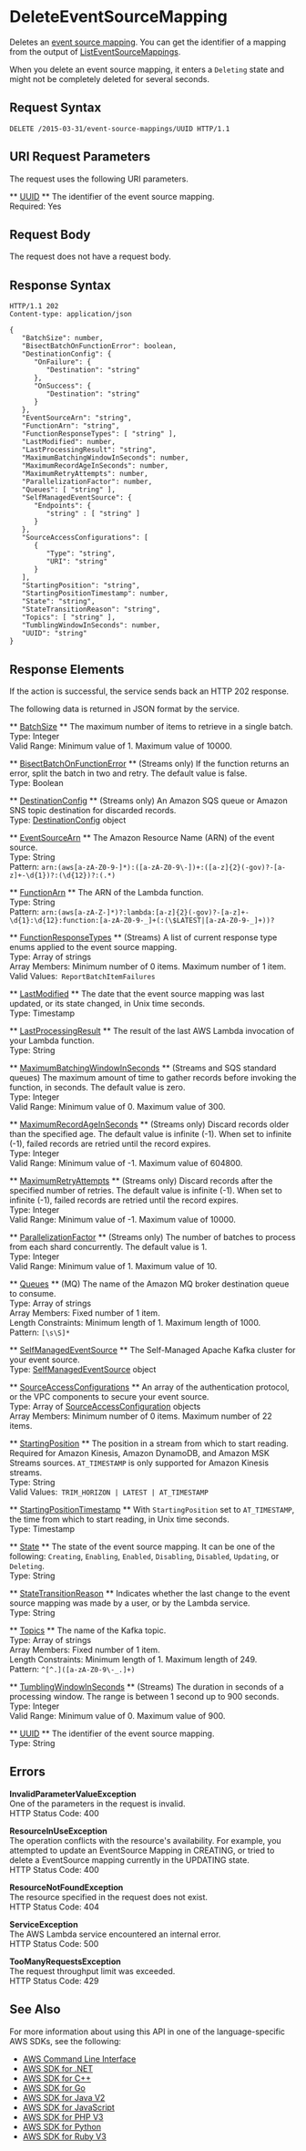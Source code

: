 # DeleteEventSourceMapping<a name="API_DeleteEventSourceMapping"></a>

Deletes an [event source mapping](https://docs.aws.amazon.com/lambda/latest/dg/intro-invocation-modes.html)\. You can get the identifier of a mapping from the output of [ListEventSourceMappings](API_ListEventSourceMappings.md)\.

When you delete an event source mapping, it enters a `Deleting` state and might not be completely deleted for several seconds\.

## Request Syntax<a name="API_DeleteEventSourceMapping_RequestSyntax"></a>

```
DELETE /2015-03-31/event-source-mappings/UUID HTTP/1.1
```

## URI Request Parameters<a name="API_DeleteEventSourceMapping_RequestParameters"></a>

The request uses the following URI parameters\.

 ** [UUID](#API_DeleteEventSourceMapping_RequestSyntax) **   <a name="SSS-DeleteEventSourceMapping-request-UUID"></a>
The identifier of the event source mapping\.  
Required: Yes

## Request Body<a name="API_DeleteEventSourceMapping_RequestBody"></a>

The request does not have a request body\.

## Response Syntax<a name="API_DeleteEventSourceMapping_ResponseSyntax"></a>

```
HTTP/1.1 202
Content-type: application/json

{
   "BatchSize": number,
   "BisectBatchOnFunctionError": boolean,
   "DestinationConfig": { 
      "OnFailure": { 
         "Destination": "string"
      },
      "OnSuccess": { 
         "Destination": "string"
      }
   },
   "EventSourceArn": "string",
   "FunctionArn": "string",
   "FunctionResponseTypes": [ "string" ],
   "LastModified": number,
   "LastProcessingResult": "string",
   "MaximumBatchingWindowInSeconds": number,
   "MaximumRecordAgeInSeconds": number,
   "MaximumRetryAttempts": number,
   "ParallelizationFactor": number,
   "Queues": [ "string" ],
   "SelfManagedEventSource": { 
      "Endpoints": { 
         "string" : [ "string" ]
      }
   },
   "SourceAccessConfigurations": [ 
      { 
         "Type": "string",
         "URI": "string"
      }
   ],
   "StartingPosition": "string",
   "StartingPositionTimestamp": number,
   "State": "string",
   "StateTransitionReason": "string",
   "Topics": [ "string" ],
   "TumblingWindowInSeconds": number,
   "UUID": "string"
}
```

## Response Elements<a name="API_DeleteEventSourceMapping_ResponseElements"></a>

If the action is successful, the service sends back an HTTP 202 response\.

The following data is returned in JSON format by the service\.

 ** [BatchSize](#API_DeleteEventSourceMapping_ResponseSyntax) **   <a name="SSS-DeleteEventSourceMapping-response-BatchSize"></a>
The maximum number of items to retrieve in a single batch\.  
Type: Integer  
Valid Range: Minimum value of 1\. Maximum value of 10000\.

 ** [BisectBatchOnFunctionError](#API_DeleteEventSourceMapping_ResponseSyntax) **   <a name="SSS-DeleteEventSourceMapping-response-BisectBatchOnFunctionError"></a>
\(Streams only\) If the function returns an error, split the batch in two and retry\. The default value is false\.  
Type: Boolean

 ** [DestinationConfig](#API_DeleteEventSourceMapping_ResponseSyntax) **   <a name="SSS-DeleteEventSourceMapping-response-DestinationConfig"></a>
\(Streams only\) An Amazon SQS queue or Amazon SNS topic destination for discarded records\.  
Type: [DestinationConfig](API_DestinationConfig.md) object

 ** [EventSourceArn](#API_DeleteEventSourceMapping_ResponseSyntax) **   <a name="SSS-DeleteEventSourceMapping-response-EventSourceArn"></a>
The Amazon Resource Name \(ARN\) of the event source\.  
Type: String  
Pattern: `arn:(aws[a-zA-Z0-9-]*):([a-zA-Z0-9\-])+:([a-z]{2}(-gov)?-[a-z]+-\d{1})?:(\d{12})?:(.*)` 

 ** [FunctionArn](#API_DeleteEventSourceMapping_ResponseSyntax) **   <a name="SSS-DeleteEventSourceMapping-response-FunctionArn"></a>
The ARN of the Lambda function\.  
Type: String  
Pattern: `arn:(aws[a-zA-Z-]*)?:lambda:[a-z]{2}(-gov)?-[a-z]+-\d{1}:\d{12}:function:[a-zA-Z0-9-_]+(:(\$LATEST|[a-zA-Z0-9-_]+))?` 

 ** [FunctionResponseTypes](#API_DeleteEventSourceMapping_ResponseSyntax) **   <a name="SSS-DeleteEventSourceMapping-response-FunctionResponseTypes"></a>
\(Streams\) A list of current response type enums applied to the event source mapping\.  
Type: Array of strings  
Array Members: Minimum number of 0 items\. Maximum number of 1 item\.  
Valid Values:` ReportBatchItemFailures` 

 ** [LastModified](#API_DeleteEventSourceMapping_ResponseSyntax) **   <a name="SSS-DeleteEventSourceMapping-response-LastModified"></a>
The date that the event source mapping was last updated, or its state changed, in Unix time seconds\.  
Type: Timestamp

 ** [LastProcessingResult](#API_DeleteEventSourceMapping_ResponseSyntax) **   <a name="SSS-DeleteEventSourceMapping-response-LastProcessingResult"></a>
The result of the last AWS Lambda invocation of your Lambda function\.  
Type: String

 ** [MaximumBatchingWindowInSeconds](#API_DeleteEventSourceMapping_ResponseSyntax) **   <a name="SSS-DeleteEventSourceMapping-response-MaximumBatchingWindowInSeconds"></a>
\(Streams and SQS standard queues\) The maximum amount of time to gather records before invoking the function, in seconds\. The default value is zero\.  
Type: Integer  
Valid Range: Minimum value of 0\. Maximum value of 300\.

 ** [MaximumRecordAgeInSeconds](#API_DeleteEventSourceMapping_ResponseSyntax) **   <a name="SSS-DeleteEventSourceMapping-response-MaximumRecordAgeInSeconds"></a>
\(Streams only\) Discard records older than the specified age\. The default value is infinite \(\-1\)\. When set to infinite \(\-1\), failed records are retried until the record expires\.  
Type: Integer  
Valid Range: Minimum value of \-1\. Maximum value of 604800\.

 ** [MaximumRetryAttempts](#API_DeleteEventSourceMapping_ResponseSyntax) **   <a name="SSS-DeleteEventSourceMapping-response-MaximumRetryAttempts"></a>
\(Streams only\) Discard records after the specified number of retries\. The default value is infinite \(\-1\)\. When set to infinite \(\-1\), failed records are retried until the record expires\.  
Type: Integer  
Valid Range: Minimum value of \-1\. Maximum value of 10000\.

 ** [ParallelizationFactor](#API_DeleteEventSourceMapping_ResponseSyntax) **   <a name="SSS-DeleteEventSourceMapping-response-ParallelizationFactor"></a>
\(Streams only\) The number of batches to process from each shard concurrently\. The default value is 1\.  
Type: Integer  
Valid Range: Minimum value of 1\. Maximum value of 10\.

 ** [Queues](#API_DeleteEventSourceMapping_ResponseSyntax) **   <a name="SSS-DeleteEventSourceMapping-response-Queues"></a>
 \(MQ\) The name of the Amazon MQ broker destination queue to consume\.   
Type: Array of strings  
Array Members: Fixed number of 1 item\.  
Length Constraints: Minimum length of 1\. Maximum length of 1000\.  
Pattern: `[\s\S]*` 

 ** [SelfManagedEventSource](#API_DeleteEventSourceMapping_ResponseSyntax) **   <a name="SSS-DeleteEventSourceMapping-response-SelfManagedEventSource"></a>
The Self\-Managed Apache Kafka cluster for your event source\.  
Type: [SelfManagedEventSource](API_SelfManagedEventSource.md) object

 ** [SourceAccessConfigurations](#API_DeleteEventSourceMapping_ResponseSyntax) **   <a name="SSS-DeleteEventSourceMapping-response-SourceAccessConfigurations"></a>
An array of the authentication protocol, or the VPC components to secure your event source\.  
Type: Array of [SourceAccessConfiguration](API_SourceAccessConfiguration.md) objects  
Array Members: Minimum number of 0 items\. Maximum number of 22 items\.

 ** [StartingPosition](#API_DeleteEventSourceMapping_ResponseSyntax) **   <a name="SSS-DeleteEventSourceMapping-response-StartingPosition"></a>
The position in a stream from which to start reading\. Required for Amazon Kinesis, Amazon DynamoDB, and Amazon MSK Streams sources\. `AT_TIMESTAMP` is only supported for Amazon Kinesis streams\.  
Type: String  
Valid Values:` TRIM_HORIZON | LATEST | AT_TIMESTAMP` 

 ** [StartingPositionTimestamp](#API_DeleteEventSourceMapping_ResponseSyntax) **   <a name="SSS-DeleteEventSourceMapping-response-StartingPositionTimestamp"></a>
With `StartingPosition` set to `AT_TIMESTAMP`, the time from which to start reading, in Unix time seconds\.  
Type: Timestamp

 ** [State](#API_DeleteEventSourceMapping_ResponseSyntax) **   <a name="SSS-DeleteEventSourceMapping-response-State"></a>
The state of the event source mapping\. It can be one of the following: `Creating`, `Enabling`, `Enabled`, `Disabling`, `Disabled`, `Updating`, or `Deleting`\.  
Type: String

 ** [StateTransitionReason](#API_DeleteEventSourceMapping_ResponseSyntax) **   <a name="SSS-DeleteEventSourceMapping-response-StateTransitionReason"></a>
Indicates whether the last change to the event source mapping was made by a user, or by the Lambda service\.  
Type: String

 ** [Topics](#API_DeleteEventSourceMapping_ResponseSyntax) **   <a name="SSS-DeleteEventSourceMapping-response-Topics"></a>
The name of the Kafka topic\.  
Type: Array of strings  
Array Members: Fixed number of 1 item\.  
Length Constraints: Minimum length of 1\. Maximum length of 249\.  
Pattern: `^[^.]([a-zA-Z0-9\-_.]+)` 

 ** [TumblingWindowInSeconds](#API_DeleteEventSourceMapping_ResponseSyntax) **   <a name="SSS-DeleteEventSourceMapping-response-TumblingWindowInSeconds"></a>
\(Streams\) The duration in seconds of a processing window\. The range is between 1 second up to 900 seconds\.  
Type: Integer  
Valid Range: Minimum value of 0\. Maximum value of 900\.

 ** [UUID](#API_DeleteEventSourceMapping_ResponseSyntax) **   <a name="SSS-DeleteEventSourceMapping-response-UUID"></a>
The identifier of the event source mapping\.  
Type: String

## Errors<a name="API_DeleteEventSourceMapping_Errors"></a>

 **InvalidParameterValueException**   
One of the parameters in the request is invalid\.  
HTTP Status Code: 400

 **ResourceInUseException**   
The operation conflicts with the resource's availability\. For example, you attempted to update an EventSource Mapping in CREATING, or tried to delete a EventSource mapping currently in the UPDATING state\.  
HTTP Status Code: 400

 **ResourceNotFoundException**   
The resource specified in the request does not exist\.  
HTTP Status Code: 404

 **ServiceException**   
The AWS Lambda service encountered an internal error\.  
HTTP Status Code: 500

 **TooManyRequestsException**   
The request throughput limit was exceeded\.  
HTTP Status Code: 429

## See Also<a name="API_DeleteEventSourceMapping_SeeAlso"></a>

For more information about using this API in one of the language\-specific AWS SDKs, see the following:
+  [AWS Command Line Interface](https://docs.aws.amazon.com/goto/aws-cli/lambda-2015-03-31/DeleteEventSourceMapping) 
+  [AWS SDK for \.NET](https://docs.aws.amazon.com/goto/DotNetSDKV3/lambda-2015-03-31/DeleteEventSourceMapping) 
+  [AWS SDK for C\+\+](https://docs.aws.amazon.com/goto/SdkForCpp/lambda-2015-03-31/DeleteEventSourceMapping) 
+  [AWS SDK for Go](https://docs.aws.amazon.com/goto/SdkForGoV1/lambda-2015-03-31/DeleteEventSourceMapping) 
+  [AWS SDK for Java V2](https://docs.aws.amazon.com/goto/SdkForJavaV2/lambda-2015-03-31/DeleteEventSourceMapping) 
+  [AWS SDK for JavaScript](https://docs.aws.amazon.com/goto/AWSJavaScriptSDK/lambda-2015-03-31/DeleteEventSourceMapping) 
+  [AWS SDK for PHP V3](https://docs.aws.amazon.com/goto/SdkForPHPV3/lambda-2015-03-31/DeleteEventSourceMapping) 
+  [AWS SDK for Python](https://docs.aws.amazon.com/goto/boto3/lambda-2015-03-31/DeleteEventSourceMapping) 
+  [AWS SDK for Ruby V3](https://docs.aws.amazon.com/goto/SdkForRubyV3/lambda-2015-03-31/DeleteEventSourceMapping) 